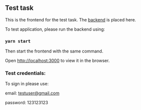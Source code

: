 ## Test task

This is the frontend for the test task. The [backend](https://github.com/kseniya-shlagina/playtomic-test-backend) is placed here.

To test application, please run the backend using:

### `yarn start`

Then start the frontend with the same command.

Open [http://localhost:3000](http://localhost:3000) to view it in the browser.

### Test credentials:

To sign in please use:

email: testuser@gmail.com

password: 123123123
